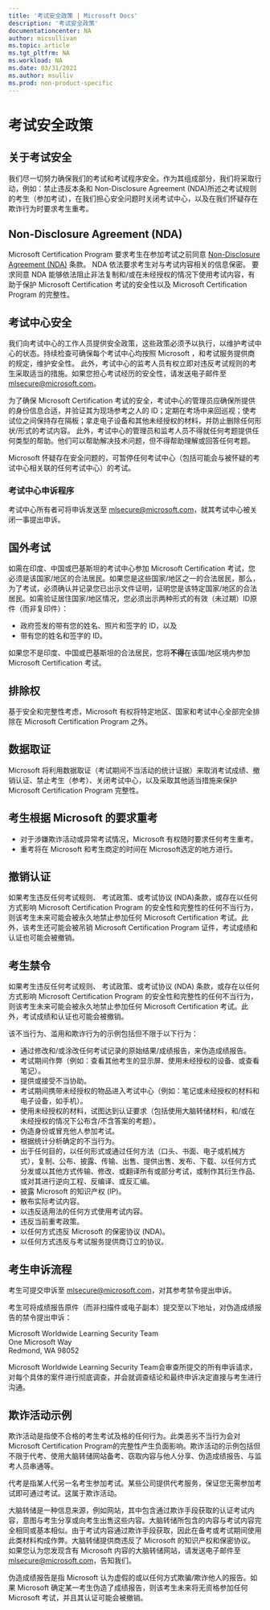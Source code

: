 ```yaml
---
title: '考试安全政策 | Microsoft Docs'
description: '考试安全政策' 
documentationcenter: NA 
author: micsullivan
ms.topic: article
ms.tgt_pltfrm: NA
ms.workload: NA
ms.date: 03/31/2021
ms.author: msulliv
ms.prod: non-product-specific
---
```

# 考试安全政策

## 关于考试安全

我们尽一切努力确保我们的考试和考试程序安全。作为其组成部分，我们将采取行动，例如：禁止违反本条和 Non-Disclosure Agreement (NDA)所述之考试规则的考生（参加考试），在我们担心安全问题时关闭考试中心，以及在我们怀疑存在欺诈行为时要求考生重考。

## Non-Disclosure Agreement (NDA)

 Microsoft Certification Program 要求考生在参加考试之前同意  [Non-Disclosure Agreement (NDA)](/learn/certifications/microsoft-exam-non-disclosure-agreement) 条款。 NDA 依法要求考生对与考试内容相关的信息保密。 要求同意 NDA 能够依法阻止非法复制和/或在未经授权的情况下使用考试内容，有助于保护 Microsoft Certification 考试的安全性以及 Microsoft Certification Program 的完整性。

## 考试中心安全

我们向考试中心的工作人员提供安全政策，这些政策必须予以执行，以维护考试中心的状态。持续检查可确保每个考试中心均按照 Microsoft ，和考试服务提供商的规定，维护安全性。 此外，考试中心的监考人员有权立即对违反考试规则的考生采取适当的措施。如果您担心考试经历的安全性，请发送电子邮件至  [mlsecure@microsoft.com](mailto:mlsecure@microsoft.com)。


为了确保 Microsoft Certification 考试的安全，考试中心的管理员应确保所提供的身份信息合适，并验证其为现场参考之人的 ID；定期在考场中来回巡视；使考试位之间保持存在隔板；拿走电子设备和其他未经授权的材料，并防止删除任何形状/形式的考试内容。
此外，考试中心的管理员和监考人员不得就任何考题提供任何类型的帮助。他们可以帮助解决技术问题，但不得帮助理解或回答任何考题。


Microsoft 怀疑存在安全问题的，可暂停任何考试中心（包括可能会与被怀疑的考试中心相关联的任何考试中心）的考试。

### 考试中心申诉程序

考试中心所有者可将申诉发送至 [mlsecure@microsoft.com](mailto:mlsecure@microsoft.com)，就其考试中心被关闭一事提出申诉。

## 国外考试

如需在印度、中国或巴基斯坦的考试中心参加 Microsoft Certification 考试，您必须是该国家/地区的合法居民。如果您是这些国家/地区之一的合法居民，那么，为了考试，必须确认并记录您已出示文件证明，证明您是该特定国家/地区的合法居民。如需验证居住国家/地区情况，您必须出示两种形式的有效（未过期）ID原件（而非复印件）：

- 政府签发的带有您的姓名、照片和签字的  ID，以及  
- 带有您的姓名和签字的 ID。

如果您不是印度、中国或巴基斯坦的合法居民，您将**不得**在该国/地区境内参加 Microsoft Certification 考试。

## 排除权

基于安全和完整性考虑，Microsoft 有权将特定地区、国家和考试中心全部完全排除在 Microsoft Certification Program 之外。

## 数据取证

Microsoft 将利用数据取证（考试期间不当活动的统计证据）来取消考试成绩、撤销认证、禁止考生（参考）、关闭考试中心，以及采取其他适当措施来保护Microsoft Certification Program 完整性。 

## 考生根据 Microsoft 的要求重考

- 对于涉嫌欺诈活动或异常考试情况，Microsoft 有权随时要求任何考生重考。
- 重考将在 Microsoft 和考生商定的时间在 Microsoft选定的地方进行。

## 撤销认证

如果考生违反任何考试规则、 考试政策、或考试协议 (NDA)条款，或存在以任何方式影响 Microsoft Certification Program 的安全性和完整性的任何不当行为，则该考生未来可能会被永久地禁止参加任何 Microsoft Certification 考试。此外，该考生还可能会被吊销 Microsoft Certification Program 证件，考试成绩和认证也可能会被撤销。

## 考生禁令

如果考生违反任何考试规则、 考试政策、或考试协议 (NDA) 条款，或存在以任何方式影响 Microsoft Certification Program 的安全性和完整性的任何不当行为，则该考生未来可能会被永久地禁止参加任何 Microsoft Certification 考试。此外，考试成绩和认证也可能会被撤销。

该不当行为、滥用和欺诈行为的示例包括但不限于以下行为：

- 通过修改和/或涂改任何考试记录的原始结果/成绩报告，来伪造成绩报告。
- 考试期间作弊（例如：查看其他考生的显示屏、使用未经授权的设备、或查看笔记）。
- 提供或接受不当协助。
- 考试期间携带未经授权的物品进入考试中心（例如：笔记或未经授权的材料和电子设备，如手机）。
- 使用未经授权的材料，试图达到认证要求（包括使用大脑转储材料，和/或在未经授权的情况下公布含/不含答案的考题）。
- 伪造身份或冒充他人参加考试。
- 根据统计分析确定的不当行为。
- 出于任何目的，以任何形式或通过任何方法（口头、书面、电子或机械方式），复制、公布、披露、传输、出售、提供出售、发布、下载、以任何方式分发或以其他方式传输、修改、或翻译所有或部分考试，或制作其衍生作品、或对其进行逆向工程、反编译、或反汇编。
- 披露 Microsoft  的知识产权  (IP)。
- 散布实际考试内容。
- 以违反适用法的任何方式使用考试内容。
- 违反当前重考政策。
- 以任何方式违反 Microsoft 的保密协议 (NDA)。
- 以任何方式违反与考试服务提供商订立的协议。

## 考生申诉流程

考生可提交申诉至 [mlsecure@microsoft.com](mailto:mlsecure@microsoft.com)，对其参考禁令提出申诉。

考生可将成绩报告原件（而非扫描件或电子副本）提交至以下地址，对伪造成绩报告的禁令提出申诉：

  Microsoft Worldwide Learning Security Team  
  One Microsoft Way  
  Redmond, WA 98052

 Microsoft Worldwide Learning Security Team会审查所提交的所有申诉请求，对每个具体的案件进行彻底调查，并会就调查结论和最终申诉决定直接与考生进行沟通。

## 欺诈活动示例

欺诈活动是指使不合格的考生考试及格的任何行为。此类恶劣不当行为会对 Microsoft Certification Program的完整性产生负面影响。欺诈活动的示例包括但不限于代考、使用大脑转储网站备考、窃取内容与他人分享、伪造成绩报告、与监考人员串通等。

代考是指某人代另一名考生参加考试。某些公司提供代考服务，保证您无需参加考试即可通过考试。这属于欺诈活动。 

大脑转储是一种信息来源，例如网站，其中包含通过欺诈手段获取的认证考试内容，意图与考生分享或向考生出售这些内容。大脑转储所包含的内容与考试内容完全相同或基本相似。由于考试内容通过欺诈手段获取，因此在备考或考试期间使用此类材料构成作弊。大脑转储提供商违反了 Microsoft 的知识产权和保密协议。如果您认为您发现含有 Microsoft 内容的大脑转储网站，请发送电子邮件至 [mlsecure@microsoft.com](mailto:mlsecure@microsoft.com)，告知我们。

伪造成绩报告是指 Microsoft 认为虚假的或以任何方式欺骗/欺诈他人的报告。如果 Microsoft  确定某一考生伪造了成绩报告，则该考生未来将无资格参加任何 Microsoft  考试，并且其认证可能会被撤销。